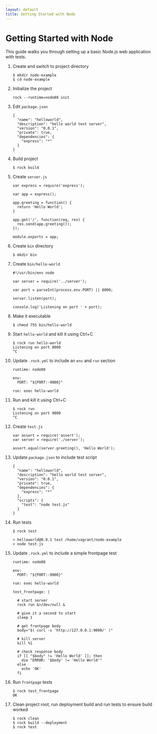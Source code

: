 ```yaml
---
layout: default
title: Getting Started with Node
---
```


# Getting Started with Node

This guide walks you through setting up a basic Node.js web application with
tests.

 1. Create and switch to project directory

        $ mkdir node-example
        $ cd node-example

 1. Initialize the project

        rock --runtime=node08 init

 1. Edit `package.json`

        {
          "name": "helloworld",
          "description": "hello world test server",
          "version": "0.0.1",
          "private": true,
          "dependencies": {
            "express": "*"
          }
        }

 1. Build project

        $ rock build

 1. Create `server.js`

        var express = require('express');

        var app = express();

        app.greeting = function() {
          return 'Hello World';
        }

        app.get('/', function(req, res) {
          res.send(app.greeting());
        });

        module.exports = app;

 1. Create `bin` directory

        $ mkdir bin

 1. Create `bin/hello-world`

        #!/usr/bin/env node

        var server = require('../server');

        var port = parseInt(process.env.PORT) || 8000;

        server.listen(port);

        console.log('Listening on port ' + port);

 1. Make it executable

        $ chmod 755 bin/hello-world

 1. Start `hello-world` and kill it using Ctrl+C

        $ rock run hello-world
        Listening on port 8000
        ^C

 1. Update `.rock.yml` to include an `env` and `run` section

        runtime: node08

        env:
          PORT: "${PORT:-9000}"

        run: exec hello-world

 1. Run and kill it using Ctrl+C

        $ rock run
        Listening on port 9000
        ^C

 1. Create `test.js`

        var assert = require('assert');
        var server = require('./server');

        assert.equal(server.greeting(), 'Hello World');

 1. Update `package.json` to include test script

        {
          "name": "helloworld",
          "description": "hello world test server",
          "version": "0.0.1",
          "private": true,
          "dependencies": {
            "express": "*"
          },
          "scripts": {
            "test": "node test.js"
          }
        }

 1. Run tests

        $ rock test

        > helloworld@0.0.1 test /home/vagrant/node-example
        > node test.js

 1. Update `.rock.yml` to include a simple frontpage test

        runtime: node08

        env:
          PORT: "${PORT:-9000}"

        run: exec hello-world

        test_frontpage: |

          # start server
          rock run &>/dev/null &

          # give it a second to start
          sleep 1

          # get frontpage body
          body="$( curl -s 'http://127.0.0.1:9000/' )"

          # kill server
          kill %1

          # check response body
          if [[ "$body" != 'Hello World' ]]; then
            die "ERROR: '$body' != 'Hello World'"
          else
            echo 'OK'
          fi

 1. Run `frontpage` tests

        $ rock test_frontpage
        OK

 1. Clean project root, run deployment build and run tests to ensure build worked

        $ rock clean
        $ rock build --deployment
        $ rock test
